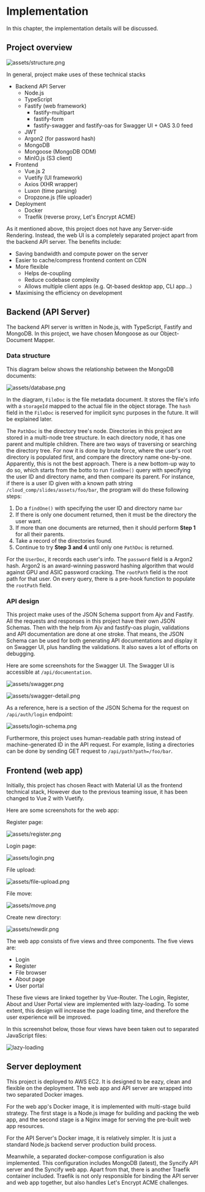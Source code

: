 # Implementation

In this chapter, the implementation details will be discussed.

## Project overview 

![assets/structure.png](assets/structure.png)

In general, project make uses of these technical stacks

- Backend API Server
    - Node.js
    - TypeScript
    - Fastify (web framework)
        - fastify-multipart
        - fastify-form
        - fastify-swagger and fastify-oas for Swagger UI + OAS 3.0 feed
    - JWT
    - Argon2 (for password hash)
    - MongoDB 
    - Mongoose (MongoDB ODM)
    - MinIO.js (S3 client)
- Frontend
    - Vue.js 2
    - Vuetify (UI framework)
    - Axios (XHR wrapper)
    - Luxon (time parsing)
    - Dropzone.js (file uploader)
- Deployment
    - Docker
    - Traefik (reverse proxy, Let's Encrypt ACME)

As it mentioned above, this project does not have any Server-side Rendering. Instead, the web UI is a completely separated project apart from the backend API server. The benefits include:

- Saving bandwidth and compute power on the server
- Easier to cache/compress frontend content on CDN
- More flexible 
    - Helps de-coupling
    - Reduce codebase complexity
    - Allows multiple client apps (e.g. Qt-based desktop app, CLI app...)
- Maximising the efficiency on development

## Backend (API Server)

The backend API server is written in Node.js, with TypeScript, Fastify and MongoDB. In this project, we have chosen Mongoose as our Object-Document Mapper. 

### Data structure

This diagram below shows the relationship between the MongoDB documents:

![assets/database.png](assets/database.png)

In the diagram, `FileDoc` is the file metadata document. It stores the file's info with a `storageId` mapped to the actual file in the object storage. The `hash` field in the `FileDoc` is reserved for implicit sync purposes in the future. It will be explained later.

The `PathDoc` is the directory tree's node. Directories in this project are stored in a multi-node tree structure. In each directory node, it has one parent and multiple children. There are two ways of traversing or searching the directory tree. For now it is done by brute force, where the user's root directory is populated first, and compare the directory name one-by-one. Apparently, this is not the best approach. There is a new bottom-up way to do so, which starts from the botto to run `findOne()` query with specifying the user ID and directory name, and then compare its parent. For instance, if there is a user ID given with a known path string `/cloud_comp/slides/assets/foo/bar`, the program will do these following steps:

1. Do a `findOne()` with specifying the user ID and directory name `bar`
2. If there is only one document returned, then it must be the directory the user want.
3. If more than one documents are returned, then it should perform **Step 1** for all their parents.
4. Take a record of the directories found.
5. Continue to try **Step 3 and 4** until only one `PathDoc` is returned.

For the `UserDoc`, it records each user's info. The `password` field is a Argon2 hash. Argon2 is an award-winning password hashing algorithm that would against GPU and ASIC password cracking. The `rootPath` field is the root path for that user. On every query, there is a pre-hook function to populate the `rootPath` field.

### API design

This project make uses of the JSON Schema support from Ajv and Fastify. All the requests and responses in this project have their own JSON Schemas. Then with the help from Ajv and fastify-oas plugin, validations and API documentation are done at one stroke. That means, the JSON Schema can be used for both generating API documentations and display it on Swagger UI, plus handling the validations. It also saves a lot of efforts on debugging.

Here are some screenshots for the Swagger UI. The Swagger UI is accessible at `/api/documentation`.

![assets/swagger.png](assets/swagger-overview.png)

![assets/swagger-detail.png](assets/swagger.png)

As a reference, here is a section of the JSON Schema for the request on `/api/auth/login` endpoint:

![assets/login-schema.png](assets/login-schema.png)

Furthermore, this project uses human-readable path string instead of machine-generated ID in the API request. For example, listing a directories can be done by sending GET request to `/api/path?path=/foo/bar`.

## Frontend (web app)

Initially, this project has chosen React with Material UI as the frontend technical stack, However due to the previous teaming issue, it has been changed to Vue 2 with Vuetify.

Here are some screenshots for the web app:

Register page:

![assets/register.png](assets/register.png)

Login page:

![assets/login.png](assets/login.png)

File upload:

![assets/file-upload.png](assets/file-upload.png)

File move:

![assets/move.png](assets/move.png)

Create new directory:

![assets/newdir.png](assets/newdir.png)

The web app consists of five views and three components. The five views are:

- Login
- Register
- File browser
- About page
- User portal

These five views are linked together by Vue-Router. The Login, Register, About and User Portal view are implemented with lazy-loading. To some extent, this design will increase the page loading time, and therefore the user experience will be improved.

In this screenshot below, those four views have been taken out to separated JavaScript files:

![lazy-loading](assets/vue-build.png)

## Server deployment

This project is deployed to AWS EC2. It is designed to be eazy, clean and flexible on the deployment. The web app and API server are wrapped into two separated Docker images. 

For the web app's Docker image, it is implemented with multi-stage build strategy. The first stage is a Node.js image for building and packing the web app, and the second stage is a Nginx image for serving the pre-built web app resources.

For the API Server's Docker image, it is relatively simpler. It is just a standard Node.js backend server production build process.

Meanwhile, a separated docker-compose configuration is also implemented. This configuration includes MongoDB (latest), the Syncify API server and the Syncify web app. Apart from that, there is another Traefik container included. Traefik is not only responsible for binding the API server and web app together, but also handles Let's Encrypt ACME challenges. 

